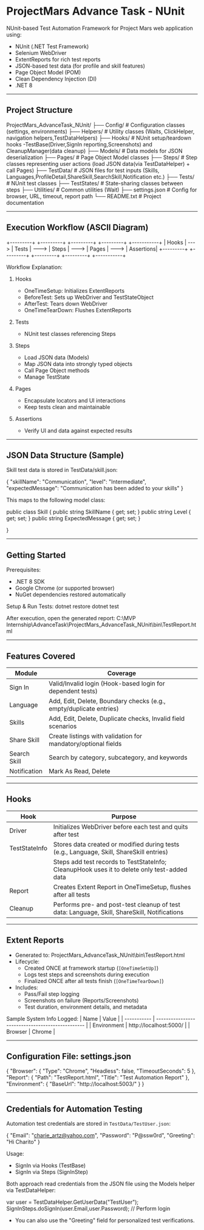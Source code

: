ProjectMars Advance Task - NUnit
================================
NUnit-based Test Automation Framework for Project Mars web application using:

- NUnit (.NET Test Framework)
- Selenium WebDriver
- ExtentReports for rich test reports
- JSON-based test data (for profile and skill features)
- Page Object Model (POM)
- Clean Dependency Injection (DI)
- .NET 8

--------------------------------
Project Structure
--------------------------------

ProjectMars_AdvanceTask_NUnit/
├── Config/        # Configuration classes (settings, environments)
├── Helpers/       # Utility classes (Waits, ClickHelper, navigation helpers,TestDataHelpers)
├── Hooks/         # NUnit setup/teardown hooks -TestBase(Driver,SignIn reporting,Screenshots) and  CleanupManager(data cleanup)
├── Models/        # Data models for JSON deserialization
├── Pages/         # Page Object Model classes
├── Steps/         # Step classes representing user actions (load JSON data(via TestDataHelper) + call Pages)
├── TestData/      # JSON files for test inputs (Skills, Languages,ProfileDetail,ShareSkill,SearchSkill,Notification etc.)
├── Tests/         # NUnit test classes
├── TestStates/    # State-sharing classes between steps
├── Utilities/     # Common utilities (Wait)
├── settings.json  # Config for browser, URL, timeout, report path
└── README.txt     # Project documentation

--------------------------------
Execution Workflow (ASCII Diagram)
--------------------------------

+---------+       +---------+       +---------+       +---------+       +-----------+
|  Hooks  | --->  |  Tests  | --->  |  Steps  | --->  |  Pages  | --->  | Assertions|
+---------+       +---------+       +---------+       +---------+       +-----------+

Workflow Explanation:

1. Hooks
   - OneTimeSetup: Initializes ExtentReports
   - BeforeTest: Sets up WebDriver and TestStateObject
   - AfterTest: Tears down WebDriver
   - OneTimeTearDown: Flushes ExtentReports

2. Tests
   - NUnit test classes referencing Steps

3. Steps
   - Load JSON data (Models)
   - Map JSON data into strongly typed objects
   - Call Page Object methods
   - Manage TestState

4. Pages
   - Encapsulate locators and UI interactions
   - Keep tests clean and maintainable

5. Assertions
   - Verify UI and data against expected results
  

--------------------------------
JSON Data Structure (Sample)
--------------------------------

Skill test data is stored in TestData/skill.json:

{
  "skillName": "Communication",
  "level": "Intermediate",
  "expectedMessage": "Communication has been added to your skills"
}

This maps to the following model class:

  public class Skill
  {
      public string SkillName { get; set; }
      public string Level { get; set; }
      public string ExpectedMessage { get; set; }

     
  }


--------------------------------
Getting Started
--------------------------------

Prerequisites:
- .NET 8 SDK
- Google Chrome (or supported browser)
- NuGet dependencies restored automatically

Setup & Run Tests:
dotnet restore
dotnet test

After execution, open the generated report:
C:\MVP Internship\AdvanceTask\ProjectMars_AdvanceTask_NUnit\bin\TestReport.html

--------------------------------
Features Covered
--------------------------------

| Module       | Coverage                                                                 |
| ------------ | ------------------------------------------------------------------------ |
| Sign In      | Valid/Invalid login (Hook-based login for dependent tests)               |
| Language     | Add, Edit, Delete, Boundary checks (e.g., empty/duplicate entries)       |
| Skills       | Add, Edit, Delete, Duplicate checks, Invalid field scenarios             |
| Share Skill  | Create listings with validation for mandatory/optional fields            |
| Search Skill | Search by category, subcategory, and keywords                            |
| Notification | Mark As Read, Delete                            |

--------------------------------
Hooks  
--------------------------------

| Hook     	      | Purpose                                                                                       |
| ------------------- | --------------------------------------------------------------------------------------------- |
| Driver              | Initializes WebDriver before each test and quits after test                                     |
| TestStateInfo       | Stores data created or modified during tests (e.g., Language, Skill, ShareSkill entries)       |
|                     | Steps add test records to TestStateInfo; CleanupHook uses it to delete only test-added data    |
| Report              | Creates Extent Report in OneTimeSetup, flushes after all tests                                   |
| Cleanup             | Performs pre- and post-test cleanup of test data: Language, Skill, ShareSkill, Notifications   |


--------------------------------
Extent Reports
--------------------------------

- Generated to: ProjectMars_AdvanceTask_NUnit\bin\TestReport.html
- Lifecycle:
  - Created ONCE at framework startup (`[OneTimeSetUp]`)
  - Logs test steps and screenshots during execution
  - Finalized ONCE after all tests finish (`[OneTimeTearDown]`)
- Includes:
  - Pass/Fail step logging
  - Screenshots on failure (Reports/Screenshots)
  - Test duration, environment details, and metadata

Sample System Info Logged:
| Name        | Value                                            |
| ----------- | ------------------------------------------------ |
| Environment | http://localhost:5000/                           |
| Browser     | Chrome                                           |

--------------------------------
Configuration File: settings.json
--------------------------------

{
  "Browser": {
    "Type": "Chrome",
    "Headless": false,
    "TimeoutSeconds": 5
  },
  "Report": {
    "Path": "TestReport.html",
    "Title": "Test Automation Report"
  },
  "Environment": {
    "BaseUrl": "http://localhost:5003/"
  }
}


--------------------------------
Credentials for Automation Testing
--------------------------------

Automation test credentials are stored in `TestData/TestUser.json`:

{
  "Email": "charie_artz@yahoo.com",
  "Password": "P@ssw0rd",
  "Greeting": "Hi Charito"
}

Usage:
- SignIn via Hooks (TestBase)  
- SignIn via Steps (SignInStep)  

 Both approach read credentials from the JSON file using the Models helper via TestDataHelper:

  var user = TestDataHelper.GetUserData("TestUser");
  SignInSteps.doSignIn(user.Email,user.Password); // Perform login

- You can also use the "Greeting" field for personalized test verifications.
